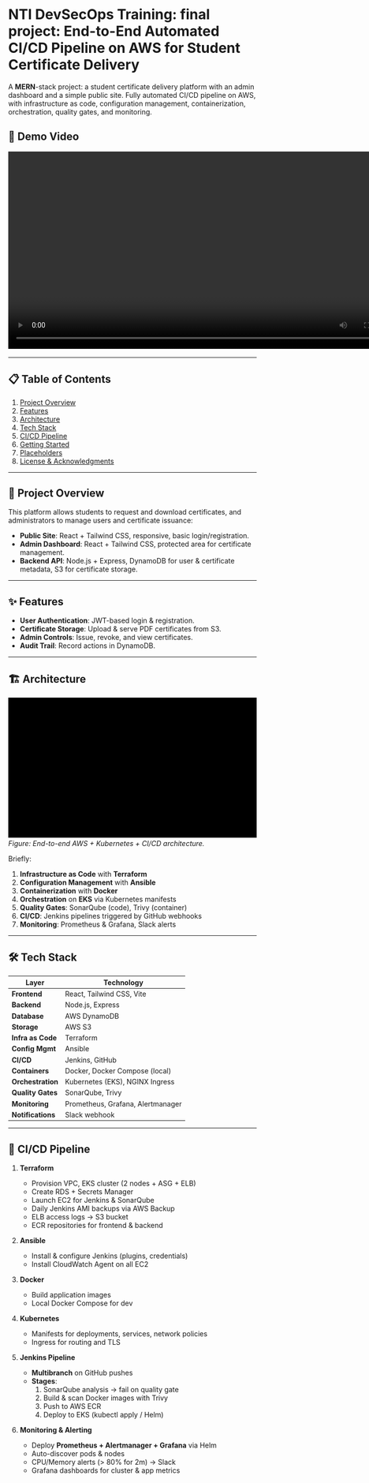 # NTI DevSecOps Training: final project: End-to-End Automated CI/CD Pipeline on AWS for Student Certificate Delivery

A **MERN**-stack project: a student certificate delivery platform with an admin dashboard and a simple public site. Fully automated CI/CD pipeline on AWS, with infrastructure as code, configuration management, containerization, orchestration, quality gates, and monitoring.


## 🎥 Demo Video

<video src="./docs/demo.mp4" controls width="800">
  Your browser does not support the video tag.  
  [Download the demo video](./docs/demo.mp4)
</video>


---

## 📋 Table of Contents

1. [Project Overview](#project-overview)  
2. [Features](#features)  
3. [Architecture](#architecture)  
4. [Tech Stack](#tech-stack)  
5. [CI/CD Pipeline](#cicd-pipeline)  
6. [Getting Started](#getting-started)  
7. [Placeholders](#placeholders)  
8. [License & Acknowledgments](#license--acknowledgments)  

---

## 🎯 Project Overview

This platform allows students to request and download certificates, and administrators to manage users and certificate issuance:

- **Public Site**: React + Tailwind CSS, responsive, basic login/registration.  
- **Admin Dashboard**: React + Tailwind CSS, protected area for certificate management.  
- **Backend API**: Node.js + Express, DynamoDB for user & certificate metadata, S3 for certificate storage.  

---

## ✨ Features

- **User Authentication**: JWT-based login & registration.  
- **Certificate Storage**: Upload & serve PDF certificates from S3.  
- **Admin Controls**: Issue, revoke, and view certificates.  
- **Audit Trail**: Record actions in DynamoDB.  

---

## 🏗 Architecture

![Architecture Diagram](./docs/architecture.gif)  
*Figure: End-to-end AWS + Kubernetes + CI/CD architecture.*

Briefly:

1. **Infrastructure as Code** with **Terraform**  
2. **Configuration Management** with **Ansible**  
3. **Containerization** with **Docker**  
4. **Orchestration** on **EKS** via Kubernetes manifests  
5. **Quality Gates**: SonarQube (code), Trivy (container)  
6. **CI/CD**: Jenkins pipelines triggered by GitHub webhooks  
7. **Monitoring**: Prometheus & Grafana, Slack alerts  

---

## 🛠 Tech Stack

| Layer              | Technology                           |
|--------------------|--------------------------------------|
| **Frontend**       | React, Tailwind CSS, Vite            |
| **Backend**        | Node.js, Express                     |
| **Database**       | AWS DynamoDB                         |
| **Storage**        | AWS S3                               |
| **Infra as Code**  | Terraform                            |
| **Config Mgmt**    | Ansible                              |
| **CI/CD**          | Jenkins, GitHub                      |
| **Containers**     | Docker, Docker Compose (local)       |
| **Orchestration**  | Kubernetes (EKS), NGINX Ingress      |
| **Quality Gates**  | SonarQube, Trivy                     |
| **Monitoring**     | Prometheus, Grafana, Alertmanager    |
| **Notifications**  | Slack webhook                        |

---

## 🚀 CI/CD Pipeline

1. **Terraform**  
   - Provision VPC, EKS cluster (2 nodes + ASG + ELB)  
   - Create RDS + Secrets Manager  
   - Launch EC2 for Jenkins & SonarQube  
   - Daily Jenkins AMI backups via AWS Backup  
   - ELB access logs → S3 bucket  
   - ECR repositories for frontend & backend  

2. **Ansible**  
   - Install & configure Jenkins (plugins, credentials)  
   - Install CloudWatch Agent on all EC2  

3. **Docker**  
   - Build application images  
   - Local Docker Compose for dev  

4. **Kubernetes**  
   - Manifests for deployments, services, network policies  
   - Ingress for routing and TLS  

5. **Jenkins Pipeline**  
   - **Multibranch** on GitHub pushes  
   - **Stages**:  
     1. SonarQube analysis → fail on quality gate  
     2. Build & scan Docker images with Trivy  
     3. Push to AWS ECR  
     4. Deploy to EKS (kubectl apply / Helm)  

6. **Monitoring & Alerting**  
   - Deploy **Prometheus + Alertmanager + Grafana** via Helm  
   - Auto-discover pods & nodes  
   - CPU/Memory alerts (> 80% for 2m) → Slack  
   - Grafana dashboards for cluster & app metrics  


